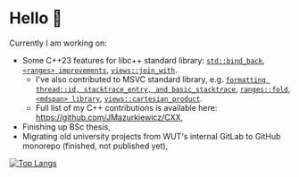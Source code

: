 # Hello 👋

Currently I am working on:

* Some C++23 features for libc++ standard library: [`std::bind_back`](https://github.com/llvm/llvm-project/pull/81055), [`<ranges> improvements`](https://github.com/llvm/llvm-project/pull/74534), [`views::join_with`](https://github.com/llvm/llvm-project/pull/65536).
  * I've also contributed to MSVC standard library, e.g. [`formatting thread::id, stacktrace_entry, and basic_stacktrace`](https://github.com/microsoft/STL/pull/3861), [`ranges::fold`](https://github.com/microsoft/STL/pull/3099), [`<mdspan> library`](https://github.com/microsoft/STL/pulls?q=is%3Apr+author%3AJMazurkiewicz+label%3Amdspan+), [`views::cartesian_product`](https://github.com/microsoft/STL/pull/3561).
  * Full list of my C++ contributions is available here: https://github.com/JMazurkiewicz/CXX,
* Finishing up BSc thesis,
* Migrating old university projects from WUT's internal GitLab to GitHub monorepo (finished, not published yet),

[![Top Langs](https://github-readme-stats.vercel.app/api/top-langs/?username=JMazurkiewicz&layout=compact&theme=onedark&langs_count=6)](https://github.com/JMazurkiewicz)

<!-- Hidden stats
[![My GitHub stats](https://github-readme-stats.vercel.app/api?username=JMazurkiewicz&show_icons=true&theme=onedark)](https://github.com/JMazurkiewicz)
-->
